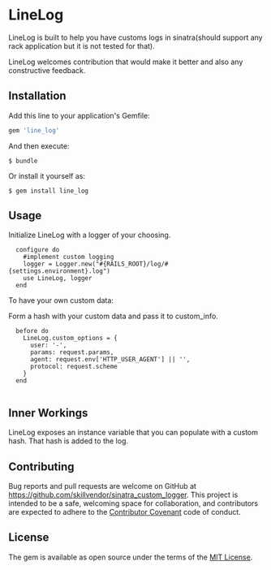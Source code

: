 # LineLog

LineLog is built to help you have customs logs in sinatra(should support any rack application but it is not tested for that).

LineLog welcomes contribution that would make it better and also any constructive feedback.

## Installation

Add this line to your application's Gemfile:

```ruby
gem 'line_log'
```

And then execute:

    $ bundle

Or install it yourself as:

    $ gem install line_log

## Usage

  Initialize LineLog with a logger of your choosing.

```
  configure do
    #implement custom logging
    logger = Logger.new("#{RAILS_ROOT}/log/#{settings.environment}.log")
    use LineLog, logger
  end

```

  To have your own custom data:

  Form a hash with your custom data and pass it to custom_info.

```
  before do
    LineLog.custom_options = {
      user: '-',
      params: request.params,
      agent: request.env['HTTP_USER_AGENT'] || '',
      protocol: request.scheme
    }
  end
  
```

## Inner Workings

LineLog exposes an instance variable that you can populate with a custom hash. That hash is added to the log.

## Contributing

Bug reports and pull requests are welcome on GitHub at https://github.com/skillvendor/sinatra_custom_logger. This project is intended to be a safe, welcoming space for collaboration, and contributors are expected to adhere to the [Contributor Covenant](http://contributor-covenant.org) code of conduct.


## License

The gem is available as open source under the terms of the [MIT License](http://opensource.org/licenses/MIT).

